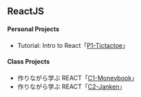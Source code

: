 ## **ReactJS**

#### **Personal Projects**
* Tutorial: Intro to React「[P1-Tictactoe](https://github.com/s20016/ReactJS/tree/tictactoe)」

#### **Class Projects**
* 作りながら学ぶ REACT「[C1-Moneybook](https://github.com/s20016/ReactJS/tree/moneybook)」
* 作りながら学ぶ REACT「[C2-Janken](https://github.com/s20016/ReactJS/tree/janken)」
